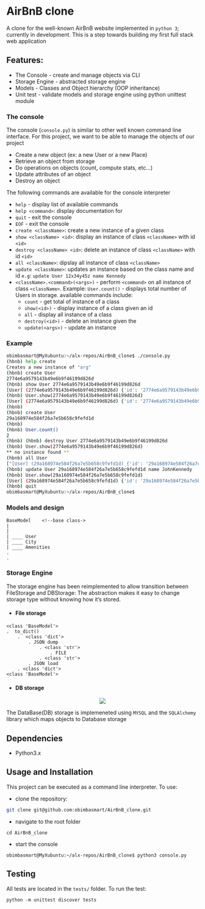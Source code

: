 # AirBnB clone
A clone for the well-known AirBnB website implemented in `python 3`; currently in development. This is a step towards building my first full stack web application

## Features:
- The Console - create and manage objects via CLI
- Storage Engine - abstracted storage engine
- Models - Classes and Object hierarchy (OOP inheritance)
- Unit test - validate models and storage engine using python unittest module

### The console
The console (`console.py`) is similar to other well known command line interface. For this project, we want to be able to manage the objects of our project
- Create a new object (ex: a new User or a new Place)
- Retrieve an object from storage
- Do operations on objects (count, compute stats, etc…)
- Update attributes of an object
- Destroy an object

The following commands are available for the console interpreter
 - `help` - display list of available commands
 - `help <command>`: display documentation for <command>
 - `quit` - exit the console
 - `EOF` - exit the console
 - `create <className>`: create a new instance of a given class
 - `show <className> <id>`: display an instance of class `<className>` with id `<id>`
 - `destroy <className> <id>`: delete an instance of class `<className>` with id `<id>`
 - `all <className>`: dipslay all instance of class `<className>`
 - `update <className>`: updates an instance based on the class name and id `e.g`: `update User 12x34y45z name Kennedy`
 - `<className>.<command>(<args>)` - perform `<command>` on all instance of class `<className>`. Example: `User.count()` - displays total number of Users in storage. available commands include:
    - `count` - get total of instance of a class
    - `show(<id>)` - display instance of a class given an id
    - `all` - display all instance of a class
    - `destroy(<id>)` - delete an instance given the <id>
    - `update(<args>)` - update an instance

### Example
```bash
obimbasmart@MyXubuntu:~/alx-repos/AirBnB_clone$ ./console.py
(hbnb) help create
Creates a new instance of "arg"
(hbnb) create User
2774e6a9579143b49e6b9f46199d826d
(hbnb) show User 2774e6a9579143b49e6b9f46199d826d
[User] (2774e6a9579143b49e6b9f46199d826d) {'id': '2774e6a9579143b49e6b9f46199d826d', 'created_at': datetime.datetime(2023, 11, 5, 5, 15, 27, 301396), 'updated_at': datetime.datetime(2023, 11, 5, 5, 15, 27, 301462)}
(hbnb) User.show(2774e6a9579143b49e6b9f46199d826d)
[User] (2774e6a9579143b49e6b9f46199d826d) {'id': '2774e6a9579143b49e6b9f46199d826d', 'created_at': datetime.datetime(2023, 11, 5, 5, 15, 27, 301396), 'updated_at': datetime.datetime(2023, 11, 5, 5, 15, 27, 301462)}
(hbnb) 
(hbnb) create User
29a168974e584f26a7e5b658c9fefd1d
(hbnb) 
(hbnb) User.count()
2
(hbnb) (hbnb) destroy User 2774e6a9579143b49e6b9f46199d826d
(hbnb) User.show(2774e6a9579143b49e6b9f46199d826d)
** no instance found **
(hbnb) all User
["[User] (29a168974e584f26a7e5b658c9fefd1d) {'id': '29a168974e584f26a7e5b658c9fefd1d', 'created_at': datetime.datetime(2023, 11, 5, 5, 16, 49, 706721), 'updated_at': datetime.datetime(2023, 11, 5, 5, 16, 49, 706775)}"]
(hbnb) update User 29a168974e584f26a7e5b658c9fefd1d name JohnKennedy
(hbnb) User.show(29a168974e584f26a7e5b658c9fefd1d)
[User] (29a168974e584f26a7e5b658c9fefd1d) {'id': '29a168974e584f26a7e5b658c9fefd1d', 'created_at': datetime.datetime(2023, 11, 5, 5, 16, 49, 706721), 'updated_at': datetime.datetime(2023, 11, 5, 5, 21, 33, 554893), 'name': 'JohnKennedy'}
(hbnb) quit
obimbasmart@MyXubuntu:~/alx-repos/AirBnB_clone$
```

### Models and design
```
BaseModel    <!--base class->
|
|
| ____ User 
| ____ City
| ____ Amenities
.
.
``````

### Storage Engine

 The storage engine has been reimplemented to allow transition between FileStorage and DBStorage:  The abstraction makes it easy to change storage type  without knowing how it’s stored.

- #### File storage
```
<class 'BaseModel'>
.  to_dict()
    .  <class 'dict'>
        . JSON dump
            . <class 'str'>
                . FILE
            . <class 'str'>
        . JSON load
    . <class 'dict'>
<class 'BaseModel'>
```

- #### DB storage

<div align=center>
<img src  = "https://s3.amazonaws.com/alx-intranet.hbtn.io/uploads/medias/2020/9/daaef631636b40e0a279a8f240703e065f9d3481.jpg?X-Amz-Algorithm=AWS4-HMAC-SHA256&X-Amz-Credential=AKIARDDGGGOUSBVO6H7D%2F20231211%2Fus-east-1%2Fs3%2Faws4_request&X-Amz-Date=20231211T134008Z&X-Amz-Expires=86400&X-Amz-SignedHeaders=host&X-Amz-Signature=cf1eb5871dd5ba6807b7ed6f7ac55a40c426e155edab9a74cfdb531e82686d6f">
</div>

The DataBase(DB) storage is implemeneted using `MYSQL` and the `SQLAlchemy` library which maps objects to Database storage


## Dependencies
- Python3.x

## Usage and Installation
This project can be executed as a command line interpreter. To use:
- clone the repository:
```bash
git clone git@github.com:obimbasmart/AirBnB_clone.git
```
- navigate to the root folder
```
cd AirBnB_clone
```
- start the console
```
obimbasmart@MyXubuntu:~/alx-repos/AirBnB_clone$ python3 console.py
```

## Testing
All tests are located in the `tests/` folder. To run the test:
```
python -m unittest discover tests
```














